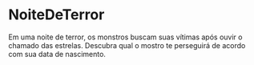 # NoiteDeTerror
Em uma noite de terror, os monstros buscam suas vítimas após ouvir o chamado das estrelas.  Descubra qual o mostro te perseguirá de acordo com sua data de nascimento.
